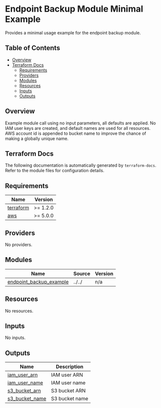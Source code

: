 # Endpoint Backup Module Minimal Example
Provides a minimal usage example for the endpoint backup module.

## Table of Contents
- [Overview](#overview)
- [Terraform Docs](#terraform-docs)
  - [Requirements](#requirements)
  - [Providers](#providers)
  - [Modules](#modules)
  - [Resources](#resources)
  - [Inputs](#inputs)
  - [Outputs](#outputs)

## Overview
Example module call using no input parameters, all defaults are applied. No IAM user keys are created, and default names are used for all resources. AWS account id is appended to bucket name to improve the chance of making a globally unique name.

## Terraform Docs
The following documentation is automatically generated by `terraform-docs`. Refer to the module files for configuration details.

<!-- BEGIN_TF_DOCS -->
## Requirements

| Name | Version |
|------|---------|
| <a name="requirement_terraform"></a> [terraform](#requirement\_terraform) | >= 1.2.0 |
| <a name="requirement_aws"></a> [aws](#requirement\_aws) | >= 5.0.0 |

## Providers

No providers.

## Modules

| Name | Source | Version |
|------|--------|---------|
| <a name="module_endpoint_backup_example"></a> [endpoint\_backup\_example](#module\_endpoint\_backup\_example) | ../../ | n/a |

## Resources

No resources.

## Inputs

No inputs.

## Outputs

| Name | Description |
|------|-------------|
| <a name="output_iam_user_arn"></a> [iam\_user\_arn](#output\_iam\_user\_arn) | IAM user ARN |
| <a name="output_iam_user_name"></a> [iam\_user\_name](#output\_iam\_user\_name) | IAM user name |
| <a name="output_s3_bucket_arn"></a> [s3\_bucket\_arn](#output\_s3\_bucket\_arn) | S3 bucket ARN |
| <a name="output_s3_bucket_name"></a> [s3\_bucket\_name](#output\_s3\_bucket\_name) | S3 bucket name |
<!-- END_TF_DOCS -->
